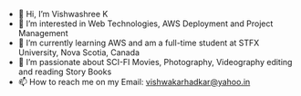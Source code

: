 - 👋 Hi, I’m Vishwashree K
- 👀 I’m interested in Web Technologies, AWS Deployment and Project Management 
- 🌱 I’m currently learning AWS and am a full-time student at STFX University, Nova Scotia, Canada
- 💞️ I’m passionate about SCI-FI Movies, Photography, Videography editing and reading Story Books
- 📫 How to reach me on my Email: vishwakarhadkar@yahoo.in

<!---
vishwa-3g/vishwa-3g is a ✨ special ✨ repository because its `README.md` (this file) appears on your GitHub profile.
You can click the Preview link to take a look at your changes.
--->
